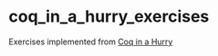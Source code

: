 # coq_in_a_hurry_exercises

Exercises implemented from [Coq in a Hurry](https://cel.archives-ouvertes.fr/file/index/docid/459139/filename/coq-hurry.pdf)
